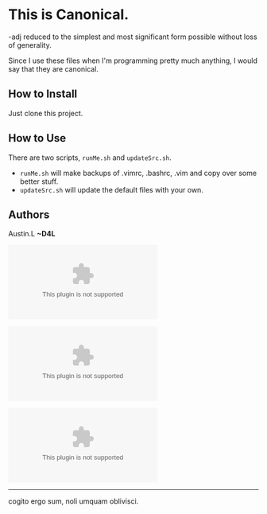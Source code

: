 This is Canonical.
==================

-adj reduced to the simplest and most significant form possible without loss of generality.

Since I use these files when I'm programming pretty much anything, I would say that they are canonical.

How to Install
--------------

Just clone this project.

How to Use
----------

There are two scripts, `runMe.sh` and `updateSrc.sh`.

* `runMe.sh` will make backups of .vimrc, .bashrc, .vim and copy over some better stuff.
* `updateSrc.sh` will update the default files with your own.

Authors
-------

Austin.L **~D4L**

![FAKELINK](teehee.com)

![FAKELINK](teehee.com)

![FAKELINK](teehee.com)

---
cogito ergo sum, noli umquam oblivisci.
